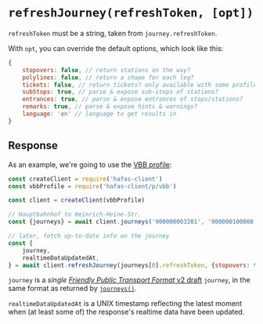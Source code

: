 # `refreshJourney(refreshToken, [opt])`

`refreshToken` must be a string, taken from `journey.refreshToken`.

With `opt`, you can override the default options, which look like this:

```js
{
	stopovers: false, // return stations on the way?
	polylines: false, // return a shape for each leg?
	tickets: false, // return tickets? only available with some profiles
	subStops: true, // parse & expose sub-stops of stations?
	entrances: true, // parse & expose entrances of stops/stations?
	remarks: true, // parse & expose hints & warnings?
	language: 'en' // language to get results in
}
```

## Response

As an example, we're going to use the [VBB profile](../p/vbb):

```js
const createClient = require('hafas-client')
const vbbProfile = require('hafas-client/p/vbb')

const client = createClient(vbbProfile)

// Hauptbahnhof to Heinrich-Heine-Str.
const {journeys} = await client.journeys('900000003201', '900000100008', {results: 1})

// later, fetch up-to-date info on the journey
const {
	journey,
	realtimeDataUpdatedAt,
} = await client.refreshJourney(journeys[0].refreshToken, {stopovers: true, remarks: true})
```

`journey` is a *single* [*Friendly Public Transport Format* v2 draft](https://github.com/public-transport/friendly-public-transport-format/blob/3bd36faa721e85d9f5ca58fb0f38cdbedb87bbca/spec/readme.md) `journey`, in the same format as returned by [`journeys()`](journeys.md).

`realtimeDataUpdatedAt` is a UNIX timestamp reflecting the latest moment when (at least some of) the response's realtime data have been updated.
